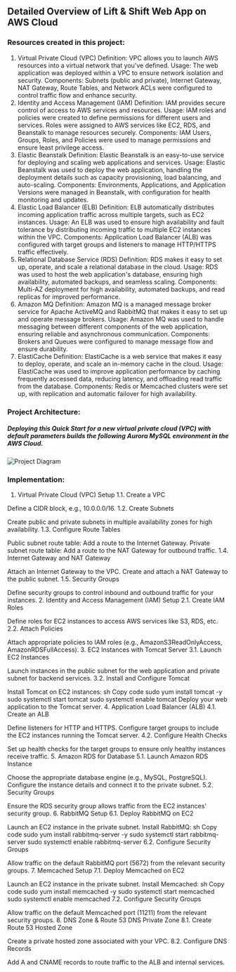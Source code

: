 ## Detailed Overview of Lift & Shift Web App on AWS Cloud

### Resources created in this project:
1. Virtual Private Cloud (VPC)
Definition: VPC allows you to launch AWS resources into a virtual network that you've defined.
Usage: The web application was deployed within a VPC to ensure network isolation and security.
Components: Subnets (public and private), Internet Gateway, NAT Gateway, Route Tables, and Network ACLs were configured to control traffic flow and enhance security.
2. Identity and Access Management (IAM)
Definition: IAM provides secure control of access to AWS services and resources.
Usage: IAM roles and policies were created to define permissions for different users and services. Roles were assigned to AWS services like EC2, RDS, and Beanstalk to manage resources securely.
Components: IAM Users, Groups, Roles, and Policies were used to manage permissions and ensure least privilege access.
3. Elastic Beanstalk
Definition: Elastic Beanstalk is an easy-to-use service for deploying and scaling web applications and services.
Usage: Elastic Beanstalk was used to deploy the web application, handling the deployment details such as capacity provisioning, load balancing, and auto-scaling.
Components: Environments, Applications, and Application Versions were managed in Beanstalk, with configuration for health monitoring and updates.
4. Elastic Load Balancer (ELB)
Definition: ELB automatically distributes incoming application traffic across multiple targets, such as EC2 instances.
Usage: An ELB was used to ensure high availability and fault tolerance by distributing incoming traffic to multiple EC2 instances within the VPC.
Components: Application Load Balancer (ALB) was configured with target groups and listeners to manage HTTP/HTTPS traffic effectively.
5. Relational Database Service (RDS)
Definition: RDS makes it easy to set up, operate, and scale a relational database in the cloud.
Usage: RDS was used to host the web application's database, ensuring high availability, automated backups, and seamless scaling.
Components: Multi-AZ deployment for high availability, automated backups, and read replicas for improved performance.
6. Amazon MQ
Definition: Amazon MQ is a managed message broker service for Apache ActiveMQ and RabbitMQ that makes it easy to set up and operate message brokers.
Usage: Amazon MQ was used to handle messaging between different components of the web application, ensuring reliable and asynchronous communication.
Components: Brokers and Queues were configured to manage message flow and ensure durability.
7. ElastiCache
Definition: ElastiCache is a web service that makes it easy to deploy, operate, and scale an in-memory cache in the cloud.
Usage: ElastiCache was used to improve application performance by caching frequently accessed data, reducing latency, and offloading read traffic from the database.
Components: Redis or Memcached clusters were set up, with replication and automatic failover for high availability.


### Project Architecture:
##### Deploying this Quick Start for a new virtual private cloud (VPC) with default parameters builds the following Aurora MySQL environment in the AWS Cloud.

![Project Diagram](https://github.com/ahsan598/aws-lift-and-shift-webapp/blob/main/aws-lift-and-shift-webapp.svg)


### Implementation:

1. Virtual Private Cloud (VPC) Setup
1.1. Create a VPC

Define a CIDR block, e.g., 10.0.0.0/16.
1.2. Create Subnets

Create public and private subnets in multiple availability zones for high availability.
1.3. Configure Route Tables

Public subnet route table: Add a route to the Internet Gateway.
Private subnet route table: Add a route to the NAT Gateway for outbound traffic.
1.4. Internet Gateway and NAT Gateway

Attach an Internet Gateway to the VPC.
Create and attach a NAT Gateway to the public subnet.
1.5. Security Groups

Define security groups to control inbound and outbound traffic for your instances.
2. Identity and Access Management (IAM) Setup
2.1. Create IAM Roles

Define roles for EC2 instances to access AWS services like S3, RDS, etc.
2.2. Attach Policies

Attach appropriate policies to IAM roles (e.g., AmazonS3ReadOnlyAccess, AmazonRDSFullAccess).
3. EC2 Instances with Tomcat Server
3.1. Launch EC2 Instances

Launch instances in the public subnet for the web application and private subnet for backend services.
3.2. Install and Configure Tomcat

Install Tomcat on EC2 instances:
sh
Copy code
sudo yum install tomcat -y
sudo systemctl start tomcat
sudo systemctl enable tomcat
Deploy your web application to the Tomcat server.
4. Application Load Balancer (ALB)
4.1. Create an ALB

Define listeners for HTTP and HTTPS.
Configure target groups to include the EC2 instances running the Tomcat server.
4.2. Configure Health Checks

Set up health checks for the target groups to ensure only healthy instances receive traffic.
5. Amazon RDS for Database
5.1. Launch Amazon RDS Instance

Choose the appropriate database engine (e.g., MySQL, PostgreSQL).
Configure the instance details and connect it to the private subnet.
5.2. Security Groups

Ensure the RDS security group allows traffic from the EC2 instances’ security group.
6. RabbitMQ Setup
6.1. Deploy RabbitMQ on EC2

Launch an EC2 instance in the private subnet.
Install RabbitMQ:
sh
Copy code
sudo yum install rabbitmq-server -y
sudo systemctl start rabbitmq-server
sudo systemctl enable rabbitmq-server
6.2. Configure Security Groups

Allow traffic on the default RabbitMQ port (5672) from the relevant security groups.
7. Memcached Setup
7.1. Deploy Memcached on EC2

Launch an EC2 instance in the private subnet.
Install Memcached:
sh
Copy code
sudo yum install memcached -y
sudo systemctl start memcached
sudo systemctl enable memcached
7.2. Configure Security Groups

Allow traffic on the default Memcached port (11211) from the relevant security groups.
8. DNS Zone & Route 53 DNS Private Zone
8.1. Create Route 53 Hosted Zone

Create a private hosted zone associated with your VPC.
8.2. Configure DNS Records

Add A and CNAME records to route traffic to the ALB and internal services.